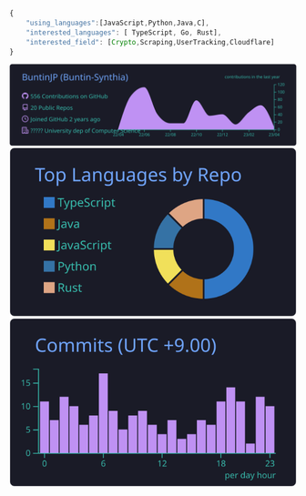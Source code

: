 ```js
{ 
    "using_languages":[JavaScript,Python,Java,C],
    "interested_languages": [ TypeScript, Go, Rust], 
    "interested_field": [Crypto,Scraping,UserTracking,Cloudflare]
}
```

[![](https://raw.githubusercontent.com/BuntinJP/BuntinJP/main/profile-summary-card-output/tokyonight/0-profile-details.svg)](https://buntin.tech)
[![](https://raw.githubusercontent.com/BuntinJP/BuntinJP/main/profile-summary-card-output/tokyonight/1-repos-per-language.svg)](https://buntin.tech) 
[![](https://raw.githubusercontent.com/BuntinJP/BuntinJP/main/profile-summary-card-output/tokyonight/4-productive-time.svg)](https://buntin.tech)
